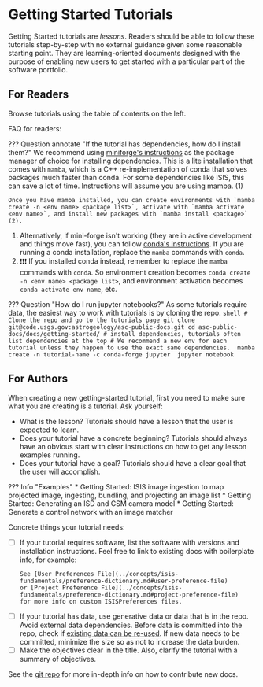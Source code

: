 # Getting Started Tutorials

Getting Started tutorials are *lessons*. Readers should be able to follow these tutorials step-by-step with no external guidance given some reasonable starting point. They are learning-oriented documents designed with the purpose of enabling new users to get started with a particular part of the software portfolio. 

## For Readers 
[comment]: <> (This is a good place to mention any places for someone to start looking in. Highlight specific docs with high value or that we identify readers commonly want to see. You can also put info for users trying to get notebooks/tutorials running)

Browse tutorials using the table of contents on the left. 

FAQ for readers:

??? Question annotate "If the tutorial has dependencies, how do I install them?"
	We recommend using [miniforge's instructions](https://github.com/conda-forge/miniforge#install) as the package manager of choice for installing dependencies. This is a lite installation that comes with `mamba`, which is a C++ re-implementation of conda that solves packages much faster than conda. For some dependencies like ISIS, this can save a lot of time. Instructions will assume you are using mamba. (1) 

    Once you have mamba installed, you can create environments with `mamba create -n <env name> <package list>`, activate with `mamba activate <env name>`, and install new packages with `mamba install <package>` (2). 
    
1. Alternatively, if mini-forge isn't working (they are in active development and things move fast), you can follow [conda's instructions](https://docs.anaconda.com/free/anaconda/install/). If you are running a conda installation, replace the `mamba` commands with `conda`.
2. :exclamation::exclamation::exclamation: If you installed conda instead, remember to replace the `mamba` commands with `conda`. So environment creation becomes `conda create -n <env name> <package list>`, and environment activation becomes `conda activate env name`, etc.
    

??? Question "How do I run jupyter notebooks?" 
    As some tutorials require data, the easiest way to work with tutorials is by cloning the repo.
    ```shell
    # Clone the repo and go to the tutorials page
    git clone git@code.usgs.gov:astrogeology/asc-public-docs.git
    cd asc-public-docs/docs/getting-started/
    # install dependencies, tutorials often list dependencies at the top
    # We recommend a new env for each tutorial unless they happen to use the exact same dependencies. 
    mamba create -n tutorial-name -c conda-forge jupyter 
    jupyter notebook
    ``` 

## For Authors

When creating a new getting-started tutorial, first you need to make sure what you are creating is a tutorial. Ask yourself: 

* What is the lesson? Tutorials should have a lesson that the user is expected to learn. 
* Does your tutorial have a concrete beginning? Tutorials should always have an obvious start with clear instructions on how to get any lesson examples running. 
* Does your tutorial have a goal? Tutorials should have a clear goal that the user will accomplish. 

??? Info "Examples"
    * Getting Started: ISIS image ingestion to map projected image, ingesting, bundling, and projecting an image list 
    * Getting Started: Generating an ISD and CSM camera model
    * Getting Started: Generate a control network with an image matcher 

Concrete things your tutorial needs: 

- [ ] If your tutorial requires software, list the software with versions and installation instructions. Feel free to link to existing docs with boilerplate info, for example:
   ```
   See [User Preferences File](../concepts/isis-fundamentals/preference-dictionary.md#user-preference-file) 
   or [Project Preference File](../concepts/isis-fundamentals/preference-dictionary.md#project-preference-file) 
   for more info on custom ISISPreferences files.
   ```
- [ ] If your tutorial has data, use generative data or data that is in the repo. Avoid external data dependencies. Before data is committed into the repo, check if [existing data can be re-used](https://github.com/DOI-USGS/asc-public-docs/tree/main/docs/assets). If new data needs to be committed, minimize the size so as not to increase the data burden. 
- [ ] Make the objectives clear in the title. Also, clarify the tutorial with a summary of objectives. 

See the [git repo](https://code.usgs.gov/astrogeology/asc-public-docs) for more in-depth info on how to contribute new docs. 
